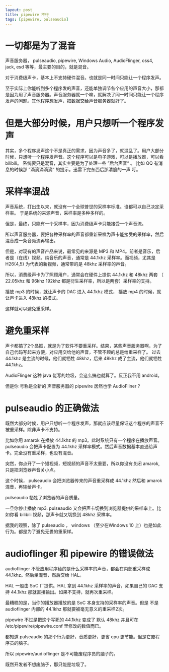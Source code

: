 ```yaml
---
layout: post
title: pipewire 不行
tags: [pipewire, pulseaudio]
---
```


# 一切都是为了混音

声音服务器， pulseaudio, pipewire, Windows Audio, AudioFlinger, oss4, jack, esd 等等，最主要的目的，就是混音。

对于消费级声卡，基本上不支持硬件混音。也就是同一时间只能让一个程序发声。

至于实际上你能听到多个程序发的声音，还能单独调节各个应用的声音大小，那都是因为用了声音服务器。声音服务器就一个嘛，就解决了同一时间只能让一个程序发声的问题。其他程序想发声，把数据交给声音服务器就好了。


# 但是大部分时候，用户只想听一个程序发声

其实，多个程序发声这个不是真正的需求，因为声音多了，就混乱了。用户大部分时候，只想听一个程序发声音。这个程序可以是电子游戏，可以是播放器，可以看 bilibili。
系统要只是混音，其实主要是为了处理一些 ”后台声音“ 。 比如 QQ 有消息的时候那 ”滴滴滴滴滴” 的提示。迅雷下完东西后那清脆的一声 叮。

# 采样率混战

声音系统，打出生以来，就没有一个全球普世的采样率标准。谁都可以自己决定采样率。
于是系统的来源声音，采样率是多种多样的。

但是，最终，只能有一个采样率，因为消费级声卡只能接受一个声音流。

所以声音服务器，要把各种采样率的声音都重新采样为声卡能接受的采样率，然后混音成一条音频流再输出。

但是，对现有的声音产品来说，最常见的来源是 MP3 和 MP4。前者是音乐，后者是（在线）视频。纯音乐的声音，通常是 44.1khz 采样率。而视频，尤其是 H26{4,5} 为代表的新视频，通常带的是 48khz 采样率的声音。

所以，消费级声卡为了照顾用户，通常会在硬件上提供 44.1khz 和 48khz 两套 （ 22.05khz 和 96khz 192khz 都是衍生采样率，所以是两套）采样率的支持。

播放 mp3 的时候，就让声卡的 DAC 进入 44.1khz 模式， 播放 mp4 的时候，就让声卡进入 48khz 的模式。

这样就可以避免重采样。

# 避免重采样

声卡都搞了2个晶振，就是为了软件不要重采样。结果，某些声音服务器啊，为了自己代码写起来方便，对应用交给他的声音，不管不顾的总是给重采样了。
过去 44.1khz 是主流的时候，他们就牺牲 48khz，后来 48khz 成了主流，他们就牺牲 44.1khz。

AudioFlinger 这种 java 佬写的垃圾，会这么搞也就算了。反正我不用 android。

但是你 号称是全新的 声音服务器的 pipewire 居然也学 AudioFliner ? 

# pulseaudio 的正确做法

既然大部分时候，用户只想听一个程序发声，那就应该尽量保证这个程序的声音不被重采样。除非声卡不支持。

比如你用 amarok 在播放 44.1khz 的 mp3。此时系统只有一个程序在播放声音。 pulseaudio 会把声卡配置为 44.1khz 采样率模式。然后声音数据基本直通给声卡。完全没有重采样，也没有混音。

突然，你点开了一个短视频，短视频的声音不太重要，所以你没有关闭 amarok, 只是把浏览器声音关小点。

这个时候， pulseaudio 会把浏览器传来的声音重采样成 44.1khz 然后和 amarok 混音，再输给声卡。

pulseaudio 牺牲了浏览器的声音质量。

一旦你停止播放 mp3. pulseaudio 又会把声卡切换到浏览器提供的采样率上。比如你看 bilibili 视频，那声卡就又切换到 48khz 采样率。

据我的观察，除了 pulseaudio ， windows （至少在Windows 10 上）也是如此行为。都是为了避免无畏的重采样。


# audioflinger 和 pipewire 的错误做法

audioflinger 不管应用程序给的是什么采样率的声音，都会在内部重采样成 44.1khz。然后坐混音，然后交给 HAL。

HAL 一般由 SoC 厂提供。HAL 拿到 44.1khz 采样率的声音，如果自己的 DAC 支持 44.1khz 那就直接输出。如果不支持，就再次重采样。

最糟糕的是，当你的播放器播放的是 SoC 本身支持的采样率的声音。但是 不是 audioflinger 内部的 44.1khz 那就要被毫无意义的重采样2次。

pipewire 不过是把这个写死的 44.1khz 变成了 默认 48khz 并且可在  /etc/pipewire/pipewire.conf 里修改的数值而已。

都知道 pulseaudio 的那个行为更好，音质更好，更省 cpu 更节能。但是它废程序员的脑子。

所以 pipewire/audioflinger 是不可能废程序员的脑子的。


既然开发者不想废脑子，那只能是垃圾了。
